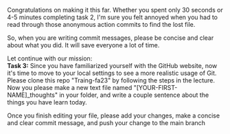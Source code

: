 Congratulations on making it this far. Whether you spent only 30 seconds or 4-5 minutes completing task 2, I'm sure you felt annoyed when you had to read through those anonymous action commits to find the lost file.

So, when you are writing commit messages, please be concise and clear about what you did. It will save everyone a lot of time.

Let continue with our mission: <br>
**Task 3:** Since you have familiarized yourself with the GitHub website, now it's time to move to your local settings to see a more realistic usage of Git. Please clone this repo "Traing-fa23" by following the steps in the lecture. Now you please make a new text file named "[YOUR-FIRST-NAME]_thoughts" in your folder, and write a couple sentence about the things you have learn today. <br>

Once you finish editing your file, please add your changes, make a concise and clear commit message, and push your change to the main branch
